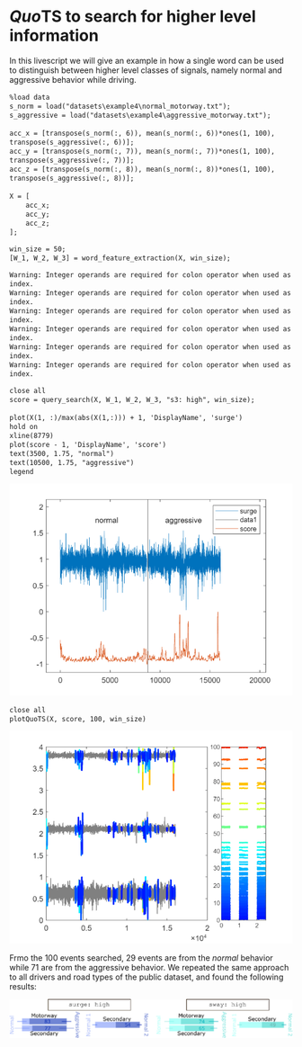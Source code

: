 # *Quo*TS to search for higher level information

In this livescript we will give an example in how a single word can be used to distinguish between higher level classes of signals, namely normal and aggressive behavior while driving.

```matlab:Code
%load data
s_norm = load("datasets\example4\normal_motorway.txt");
s_aggressive = load("datasets\example4\aggressive_motorway.txt");

acc_x = [transpose(s_norm(:, 6)), mean(s_norm(:, 6))*ones(1, 100), transpose(s_aggressive(:, 6))];
acc_y = [transpose(s_norm(:, 7)), mean(s_norm(:, 7))*ones(1, 100), transpose(s_aggressive(:, 7))];
acc_z = [transpose(s_norm(:, 8)), mean(s_norm(:, 8))*ones(1, 100), transpose(s_aggressive(:, 8))];

X = [
    acc_x;
    acc_y;
    acc_z;
];
```

```matlab:Code
win_size = 50;
[W_1, W_2, W_3] = word_feature_extraction(X, win_size);
```

```text:Output
Warning: Integer operands are required for colon operator when used as index.
Warning: Integer operands are required for colon operator when used as index.
Warning: Integer operands are required for colon operator when used as index.
Warning: Integer operands are required for colon operator when used as index.
Warning: Integer operands are required for colon operator when used as index.
Warning: Integer operands are required for colon operator when used as index.
```

```matlab:Code
close all
score = query_search(X, W_1, W_2, W_3, "s3: high", win_size);

plot(X(1, :)/max(abs(X(1,:))) + 1, 'DisplayName', 'surge')
hold on
xline(8779)
plot(score - 1, 'DisplayName', 'score')
text(3500, 1.75, "normal")
text(10500, 1.75, "aggressive")
legend
```

![figure_0.png](higher_level_behavior_images/figure_0.png)

```matlab:Code
close all
plotQuoTS(X, score, 100, win_size)
```

![figure_1.png](higher_level_behavior_images/figure_1.png)

Frmo the 100 events searched, 29 events are from the *normal* behavior while 71 are from the aggressive behavior. We repeated the same approach to all drivers and road types of the public dataset, and found the following results:

![image_0.png](higher_level_behavior_images/image_0.png)
